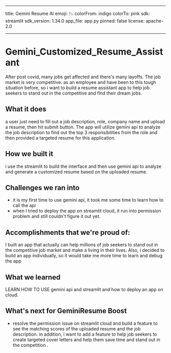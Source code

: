 ________
title: Gemini Resume AI
emoji: 📉
colorFrom: indigo
colorTo: pink
sdk: streamlit
sdk_version: 1.34.0
app_file: app.py
pinned: false
license: apache-2.0
________


# Gemini_Customized_Resume_Assistant


After post covid, many jobs get affected and there's many layoffs. The job market is very competitive. as an employee and have been to this tough situation before, so i want to build a resume assistant app to help job seekers to stand out in the competitive and find their dream jobs.  

## What it does

a user just need  to fill out a job description, role, company name and upload a resume, then hit submit button. The app will utilize gemini api to analyze the job description to find out the top 3 responsibilities from the role and then provided a targeted resume for this application. 

## How we built it

i use the streamlit to build the interface and then use gemini api to analyze and generate a customized resume based on the uploaded resume. 

## Challenges we ran into

- it is my first time to use gemini api, it took me some time to learn how to call the api 
- when I tried to deploy the app on streamlit cloud, it run into permission problem and still couldn't figure it out yet. 

## Accomplishments that we're proud of: 

I built an app that actually can help millions of job seekers to stand out in the competitive job market and make a living in their lives. Also, i decided to build an app individually, so it would take me more time to learn and debug the app 

## What we learned

LEARN HOW TO USE gemini api and streamlit and how to deploy an app on cloud. 

## What's next for GeminiResume Boost
- resolve the permission issue on streamlit cloud and build a feature to see the matching scores of the uploaded resume and the job description. in addition, i want to add a feature to help job seekers to create targeted cover letters and help them save time and stand out in the competition .
